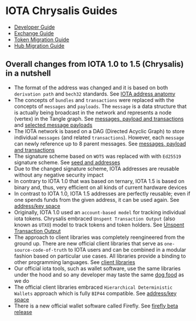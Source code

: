 # IOTA Chrysalis Guides

- [Developer Guide](./dev_guide.md)
- [Exchange Guide](./exchange_guide.md)
- [Token Migration Guide](./token_guide.md)
- [Hub Migration Guide](./hub_guide.md)


## Overall changes from IOTA 1.0 to 1.5 (Chrysalis) in a nutshell
* The format of the address was changed and it is based on both `derivation path` and `bech32` standards. See [IOTA address anatomy](./dev_guide.md#iota-15-address-anatomy)
* The concepts of `bundles` and `transactions` were replaced with the concepts of `messages` and `payloads`. The `message` is a data structure that is actually being broadcast in the network and represents a node (vertex) in the Tangle graph. See [messages, payload and transactions](./dev_guide.md#messages-payload-and-transactions) and [selected message payloads](./dev_guide.md#selected-message-payloads)
* The IOTA network is based on a DAG (Directed Acyclic Graph) to store individual `messages` (and related `transactions`). However, each `message` can newly reference up to 8 parent messages. See [messages, payload and transactions](./dev_guide.md#messages-payload-and-transactions)
* The signature scheme based on `WOTS` was replaced with with `Ed25519` signature scheme. See [seed and addresses](./dev_guide.md#seed-and-addresses)
* Due to the changed signature scheme, IOTA addresses are reusable without any negative security impact
* In contrary to IOTA 1.0 that was based on ternary, IOTA 1.5 is based on binary and, thus, very efficient on all kinds of current hardware devices
* In contrast to IOTA 1.0, IOTA 1.5 addresses are perfectly reusable; even if one spends funds from the given address, it can be used again. See [address/key space](./dev_guide.md#addresskey-space)
* Originally, IOTA 1.0 used an `account-based model` for tracking individual iota tokens. Chrysalis embraced `Unspent Transaction Output` (also known as `UTXO`) model to track tokens and token holders. See [Unspent Transaction Output](./dev_guide.md#unspent-transaction-output-utxo)
* The approach to client libraries was completely reengineered from the ground up. There are new official client libraries that serve as `one-source-code-of-truth` to IOTA users and can be combined in a modular fashion based on particular use cases. All libraries provide a binding to other programming languages. See [client libraries](../libraries/overview.md)
* Our official iota tools, such as wallet software, use the same libraries under the hood and so any developer may taste the same [dog food](https://en.wikipedia.org/wiki/Eating_your_own_dog_food) as we do
* The official client libraries embraced `Hierarchical Deterministic Wallets` approach which is fully `BIP44` compatible. See [address/key space](./dev_guide.md#addresskey-space)
* There is a new official wallet software called Firefly. See [firefly beta release](https://blog.iota.org/firefly-beta-release/)
